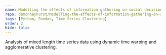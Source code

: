 ```yaml
---
name: Modelling the effects of information gathering on social decision making
repo: damonhayhurst/Modelling-the-effects-of-information-gathering-on-social-decision-making
tags: [Python, Pandas, Time Series Clustering]
order: 2
hide: false
---
```

Analysis of mixed length time series data using dynamic time warping and agglomerative clustering.